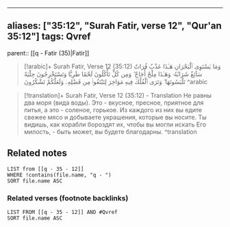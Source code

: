 
---
aliases: ["35:12", "Surah Fatir, verse 12", "Qur'an 35:12"]
tags: Qvref
---

parent:: [[q - Fatir (35)|Fatir]]

> [!arabic]+ Surah Fatir, Verse 12 (35:12)
> <span class="quran-arabic">وَمَا يَسْتَوِى ٱلْبَحْرَانِ هَـٰذَا عَذْبٌ فُرَاتٌ سَآئِغٌ شَرَابُهُۥ وَهَـٰذَا مِلْحٌ أُجَاجٌ ۖ وَمِن كُلٍّ تَأْكُلُونَ لَحْمًا طَرِيًّا وَتَسْتَخْرِجُونَ حِلْيَةً تَلْبَسُونَهَا ۖ وَتَرَى ٱلْفُلْكَ فِيهِ مَوَاخِرَ لِتَبْتَغُوا۟ مِن فَضْلِهِۦ وَلَعَلَّكُمْ تَشْكُرُونَ</span>
^arabic

> [!translation]+ Surah Fatir, Verse 12 (35:12) - Translation
> Не равны два моря (вида воды). Это - вкусное, пресное, приятное для питья, а это - соленое, горькое. Из каждого из них вы едите свежее мясо и добываете украшения, которые вы носите. Ты видишь, как корабли бороздят их, чтобы вы могли искать Его милость, - быть может, вы будете благодарны.
^translation



## Related notes
```dataview
LIST from [[q - 35 - 12]]
WHERE !contains(file.name, "q - ")
SORT file.name ASC
```

### Related verses (footnote backlinks)
```dataview
LIST FROM [[q - 35 - 12]] AND #Qvref
SORT file.name ASC
```


